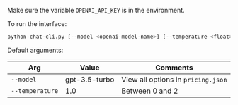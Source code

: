 Make sure the variable `OPENAI_API_KEY` is in the environment.

To run the interface:

```bash
python chat-cli.py [--model <openai-model-name>] [--temperature <float>]
```

Default arguments:

| Arg             | Value         | Comments                           |
| --------------- | ------------- | ---------------------------------- |
| `--model`       | gpt-3.5-turbo | View all options in `pricing.json` |
| `--temperature` | 1.0           | Between 0 and 2                    |
